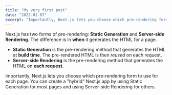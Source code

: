 ```yaml
---
title: "My very first post"
date: "2022-01-07"
excerpt: "Importantly, Next.js lets you choose which pre-rendering form to use for each page. You can create a hybrid Next.js app by using Static Generation for most pages and using Server-side Rendering for others."
---
```


Next.js has two forms of pre-rendering: **Static Generation** and **Server-side Rendering**. The difference is in **when** it generates the HTML for a page.

- **Static Generation** is the pre-rendering method that generates the HTML at **build time**. The pre-rendered HTML is then _reused_ on each request.
- **Server-side Rendering** is the pre-rendering method that generates the HTML on **each request**.

Importantly, Next.js lets you choose which pre-rendering form to use for each page. You can create a "hybrid" Next.js app by using Static Generation for most pages and using Server-side Rendering for others.
